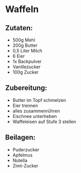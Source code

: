 Waffeln
=====

Zutaten:
--------
 * 500g Mehl
 * 200g Butter
 * 0,5 Liter Milch
 * 6 Eier
 * 1x Backpulver
 * Vanillezucker
 * 100g Zucker
 
 
 Zubereitung:
 ----------------
   - Butter im Topf schmelzen
   - Eier trennen
   - alles zusammenrühren
   - Eischnee unterheben
   - Waffeleisen auf Stufe 3 stellen
   
   
 
 
Beilagen:
---------
 * Puderzucker
 * Apfelmus
 * Nutella
 * Zimt-Zucker
